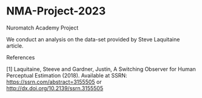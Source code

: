 # NMA-Project-2023
Nuromatch Academy Project

We conduct an analysis on the data-set provided by Steve Laquitaine article.


References

[1] Laquitaine, Steeve and Gardner, Justin, A Switching Observer for Human Perceptual Estimation (2018). Available at SSRN: https://ssrn.com/abstract=3155505 or http://dx.doi.org/10.2139/ssrn.3155505
